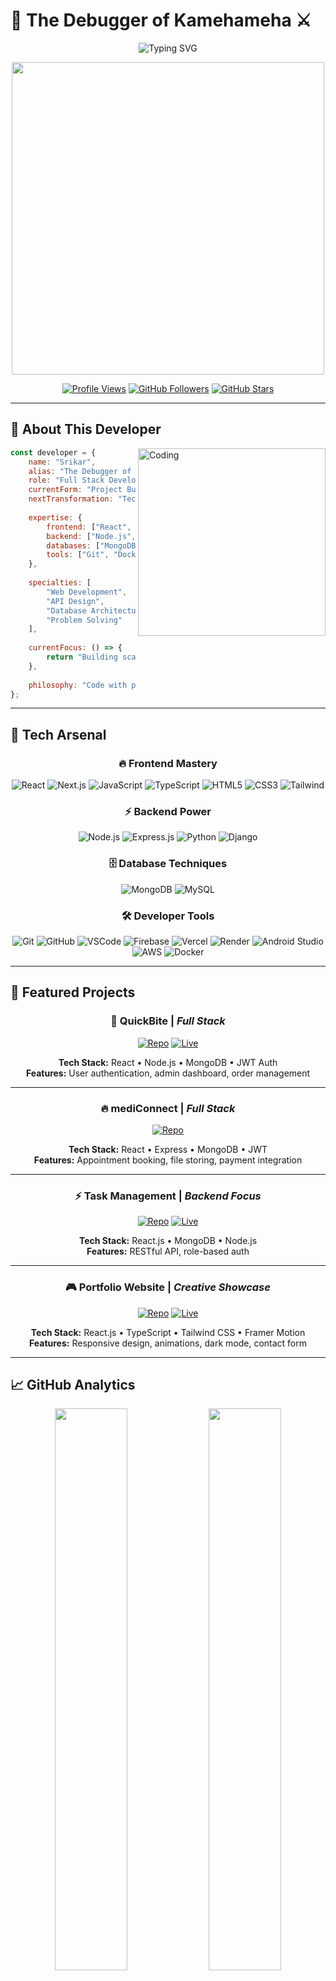 # 🧠 The Debugger of Kamehameha ⚔️

<div align="center">
  <img src="https://readme-typing-svg.herokuapp.com?font=Fira+Code&size=22&duration=3000&pause=1000&color=FF6B35&center=true&vCenter=true&width=600&lines=Full+Stack+Developer;Building+Epic+Projects;Mastering+Modern+Tech+Stack;Power+Level:+Over+9000!" alt="Typing SVG" />
</div>

<p align="center">
  <img src="https://media.giphy.com/media/NXjxwCoPmCvNQpsVjR/giphy.gif" width="500"/>
</p>

<div align="center">
  
  [![Profile Views](https://komarev.com/ghpvc/?username=code-srikar&style=for-the-badge&color=orange)](https://github.com/code-srikar)
  [![GitHub Followers](https://img.shields.io/github/followers/code-srikar?style=for-the-badge&color=blue)](https://github.com/code-srikar)
  [![GitHub Stars](https://img.shields.io/github/stars/code-srikar?style=for-the-badge&color=yellow)](https://github.com/code-srikar)
  
</div>

---

## 🌟 About This Developer

<img align="right" alt="Coding" width="300" src="goku-kid-goku-niño.gif">

```javascript
const developer = {
    name: "Srikar",
    alias: "The Debugger of Kamehameha",
    role: "Full Stack Developer",
    currentForm: "Project Builder",
    nextTransformation: "Tech Lead",
    
    expertise: {
        frontend: ["React", "Next.js", "JavaScript", "TypeScript"],
        backend: ["Node.js", "Express", "Python", "Django"],
        databases: ["MongoDB", "MySQL"],
        tools: ["Git", "Docker", "AWS", "Firebase"]
    },
    
    specialties: [
        "Web Development",
        "API Design", 
        "Database Architecture",
        "Problem Solving"
    ],
    
    currentFocus: () => {
        return "Building scalable applications";
    },
    
    philosophy: "Code with purpose, build with passion"
};
```

---

## 🚀 Tech Arsenal

<div align="center">

### 🔥 Frontend Mastery
![React](https://img.shields.io/badge/React-20232A?style=for-the-badge&logo=react&logoColor=61DAFB)
![Next.js](https://img.shields.io/badge/Next.js-000000?style=for-the-badge&logo=nextdotjs&logoColor=white)
![JavaScript](https://img.shields.io/badge/JavaScript-F7DF1E?style=for-the-badge&logo=javascript&logoColor=black)
![TypeScript](https://img.shields.io/badge/TypeScript-007ACC?style=for-the-badge&logo=typescript&logoColor=white)
![HTML5](https://img.shields.io/badge/HTML5-E34F26?style=for-the-badge&logo=html5&logoColor=white)
![CSS3](https://img.shields.io/badge/CSS3-1572B6?style=for-the-badge&logo=css3&logoColor=white)
![Tailwind](https://img.shields.io/badge/Tailwind_CSS-38B2AC?style=for-the-badge&logo=tailwind-css&logoColor=white)

### ⚡ Backend Power
![Node.js](https://img.shields.io/badge/Node.js-43853D?style=for-the-badge&logo=node.js&logoColor=white)
![Express.js](https://img.shields.io/badge/Express.js-404D59?style=for-the-badge)
![Python](https://img.shields.io/badge/Python-3776AB?style=for-the-badge&logo=python&logoColor=white)
![Django](https://img.shields.io/badge/Django-092E20?style=for-the-badge&logo=django&logoColor=white)

### 🗄️ Database Techniques
![MongoDB](https://img.shields.io/badge/MongoDB-4EA94B?style=for-the-badge&logo=mongodb&logoColor=white)
![MySQL](https://img.shields.io/badge/MySQL-00000F?style=for-the-badge&logo=mysql&logoColor=white)

### 🛠️ Developer Tools
![Git](https://img.shields.io/badge/Git-F05032?style=for-the-badge&logo=git&logoColor=white)
![GitHub](https://img.shields.io/badge/GitHub-F05032?style=for-the-badge&logo=git&logoColor=white)
![VSCode](https://img.shields.io/badge/VSCode-F05032?style=for-the-badge&logo=git&logoColor=white)
![Firebase](https://img.shields.io/badge/Firebase-039BE5?style=for-the-badge&logo=Firebase&logoColor=white)
![Vercel](https://img.shields.io/badge/Vercel-000000?style=for-the-badge&logo=vercel&logoColor=white)
![Render](https://img.shields.io/badge/Render-000578?style=for-the-badge&logo=render&logoColor=white)
![Android Studio](https://img.shields.io/badge/AndroidStudio-000578?style=for-the-badge&logo=render&logoColor=white)
![AWS](https://img.shields.io/badge/AWS-232F3E?style=for-the-badge&logo=amazon-aws&logoColor=white)
![Docker](https://img.shields.io/badge/Docker-2496ED?style=for-the-badge&logo=docker&logoColor=white)

</div>

---

## 🎯 Featured Projects

<div align="center">

### 🌟 **QuickBite** | *Full Stack*
[![Repo](https://img.shields.io/badge/GitHub-View_Code-181717?style=for-the-badge&logo=github)](https://github.com/code-srikar/foodapp.git)
[![Live](https://img.shields.io/badge/Live-Demo-FF6B35?style=for-the-badge&logo=netlify)](https://s-quick-bite.netlify.app/)

**Tech Stack:** React • Node.js • MongoDB • JWT Auth  
**Features:** User authentication, admin dashboard, order management  

---

### 🔥 **mediConnect** | *Full Stack*
[![Repo](https://img.shields.io/badge/GitHub-View_Code-181717?style=for-the-badge&logo=github)](https://github.com/code-srikar/mediConnect.git)

**Tech Stack:** React • Express • MongoDB • JWT  
**Features:** Appointment booking, file storing, payment integration  

---

### ⚡ **Task Management** | *Backend Focus*
[![Repo](https://img.shields.io/badge/GitHub-View_Code-181717?style=for-the-badge&logo=github)](https://github.com/code-srikar/Tasks.git)
[![Live](https://img.shields.io/badge/Live-Demo-FF6B35?style=for-the-badge&logo=netlify)](https://s-taskify.netlify.app/)

**Tech Stack:** React.js • MongoDB • Node.js  
**Features:** RESTful API, role-based auth  

---

### 🎮 **Portfolio Website** | *Creative Showcase*
[![Repo](https://img.shields.io/badge/GitHub-View_Code-181717?style=for-the-badge&logo=github)](https://github.com/code-srikar/my_portfolio.git)
[![Live](https://img.shields.io/badge/Live-Site-FF6B35?style=for-the-badge&logo=netlify)](https://msrikar-portfolio.netlify.app/)

**Tech Stack:** React.js • TypeScript • Tailwind CSS • Framer Motion  
**Features:** Responsive design, animations, dark mode, contact form  

</div>

---

## 📈 GitHub Analytics

<div align="center">
  <img src="https://github-readme-stats.vercel.app/api?username=code-srikar&show_icons=true&theme=radical&hide_border=true&bg_color=0D1117&title_color=FF6B35&icon_color=FF6B35&text_color=FFF" width="48%" />
  <img src="https://github-readme-streak-stats.herokuapp.com/?user=code-srikar&theme=radical&hide_border=true&background=0D1117&stroke=FF6B35&ring=FF6B35&fire=FF6B35&currStreakLabel=FF6B35" width="48%" />
</div>

<div align="center">
  <img src="https://github-readme-stats.vercel.app/api/top-langs/?username=code-srikar&layout=compact&theme=radical&hide_border=true&bg_color=0D1117&title_color=FF6B35&text_color=FFF" width="50%" />
</div>

---

## 🐉 Contribution Activity

<div align="center">
  <img src="https://github-readme-activity-graph.vercel.app/graph?username=code-srikar&bg_color=0d1117&color=ff6b35&line=ff6b35&point=ffffff&area=true&hide_border=true" />
</div>

---

## 🎯 Current Focus

<div align="center">

```
🔥 DEVELOPER TRANSFORMATION PROGRESS 🔥
████████████████████████████████░░ 85%

Current Objectives:
└── 🚀 Building Scalable Microservices
└── ☁️ Mastering Cloud Architecture (AWS/GCP)  
└── 📱 Learning Mobile Development (React Native)
└── 🤖 Exploring AI/ML Integration
└── 🏗️ Contributing to Open Source Projects
```

</div>

---

## 💼 Professional Skills

<div align="center">

| **Category** | **Technologies** | **Experience** |
|:---:|:---:|:---:|
| **Frontend** | React, Next.js, TypeScript | 🟢 Advanced |
| **Backend** | Node.js, Python, APIs | 🟢 Advanced |
| **Databases** | MongoDB, PostgreSQL | 🟡 Intermediate |
| **DevOps** | Docker, AWS, CI/CD | 🟡 Learning |
| **Mobile** | React Native | 🔵 Exploring |

</div>

---

## 🌟 Developer Quotes

<div align="center">
  
  > *"Clean code always looks like it was written by someone who cares."*
  
  > *"The best error message is the one that never shows up."*
  
  > *"First, solve the problem. Then, write the code."*

</div>

---

## 🔗 Connect & Collaborate

<div align="center">
  
  [![Codolio](https://img.shields.io/badge/Codolio-1DA1F2?style=for-the-badge&logo=codolio&logoColor=white)](https://codolio.com/profile/srikar666)
  [![LinkedIn](https://img.shields.io/badge/LinkedIn-0A66C2?style=for-the-badge&logo=linkedin&logoColor=white)](https://www.linkedin.com/in/srikar-marikanti-120191285)
  [![GitHub](https://img.shields.io/badge/GitHub-181717?style=for-the-badge&logo=github&logoColor=white)](https://github.com/code-srikar)
  [![Portfolio](https://img.shields.io/badge/Portfolio-FF6B35?style=for-the-badge&logo=firefox&logoColor=white)](https://msrikar-portfolio.netlify.app/)
  [![Email](https://img.shields.io/badge/Email-D14836?style=for-the-badge&logo=gmail&logoColor=white)](mailto:official.srikar.work@gmail.com)

</div>

---

<div align="center">
  <img src="dbs-broly.gif" width="400"/>
  
  ### 🌟 *"Building the future, one commit at a time"* 🌟
  
  <sub>⭐ Star my repos if you find them useful! Always open to collaboration! ⭐</sub>
</div>

---

<div align="center">
  <img src="https://capsule-render.vercel.app/api?type=waving&color=gradient&customColorList=6,11,20&height=100&section=footer&text=Let's%20Build%20Something%20Amazing&fontSize=16&fontAlignY=65&desc=The%20Debugger%20of%20Kamehameha&descAlignY=50&descAlign=50"/>
</div>
